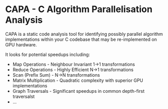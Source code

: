 # CAPA - C Algorithm Parallelisation Analysis 

CAPA is a static code analysis tool for identifying possibly parallel algorithm implementations
within your C codebase that may be re-implemented on GPU hardware.

It looks for potential speedups including:

* Map Operations - Neighbour Invariant 1->1 transformations
* Reduce Operations - Highly Efficient N->1 transformations
* Scan (Prefix Sum) - N->N transformations 
* Matrix Multiplication - Quadratic complexity with superior GPU implementations
* Graph Traversals - Significant speedups in common depth-first traversalst
* ...
